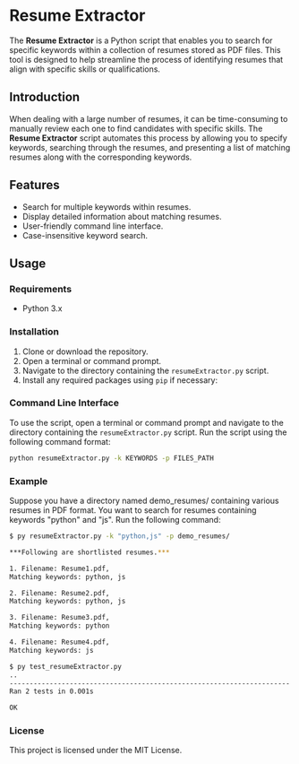 # Resume Extractor

The **Resume Extractor** is a Python script that enables you to search for specific keywords within a collection of resumes stored as PDF files. This tool is designed to help streamline the process of identifying resumes that align with specific skills or qualifications.


## Introduction

When dealing with a large number of resumes, it can be time-consuming to manually review each one to find candidates with specific skills. The **Resume Extractor** script automates this process by allowing you to specify keywords, searching through the resumes, and presenting a list of matching resumes along with the corresponding keywords.

## Features

- Search for multiple keywords within resumes.
- Display detailed information about matching resumes.
- User-friendly command line interface.
- Case-insensitive keyword search.

## Usage

### Requirements

- Python 3.x

### Installation

1. Clone or download the repository.
2. Open a terminal or command prompt.
3. Navigate to the directory containing the `resumeExtractor.py` script.
4. Install any required packages using `pip` if necessary:

### Command Line Interface

To use the script, open a terminal or command prompt and navigate to the directory containing the `resumeExtractor.py` script. Run the script using the following command format:

```bash
python resumeExtractor.py -k KEYWORDS -p FILES_PATH
```

### Example
Suppose you have a directory named demo_resumes/ containing various resumes in PDF format.
You want to search for resumes containing keywords "python" and "js". Run the following command:

```bash
$ py resumeExtractor.py -k "python,js" -p demo_resumes/

***Following are shortlisted resumes.***

1. Filename: Resume1.pdf,
Matching keywords: python, js

2. Filename: Resume2.pdf,
Matching keywords: python, js

3. Filename: Resume3.pdf,
Matching keywords: python

4. Filename: Resume4.pdf,
Matching keywords: js

$ py test_resumeExtractor.py
..
----------------------------------------------------------------------
Ran 2 tests in 0.001s

OK

```

### License
This project is licensed under the MIT License.
